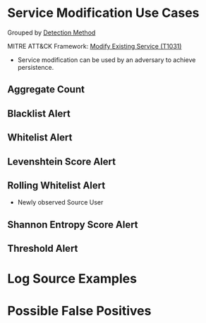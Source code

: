 # Service Modification Use Cases

Grouped by [Detection Method](/Detection-Methods.md)

MITRE ATT&CK Framework: [Modify Existing Service (T1031)](https://attack.mitre.org/techniques/T1031)

- Service modification can be used by an adversary to achieve persistence.

## Aggregate Count


## Blacklist Alert


## Whitelist Alert


## Levenshtein Score Alert


## Rolling Whitelist Alert
- Newly observed Source User

## Shannon Entropy Score Alert


## Threshold Alert


# Log Source Examples


# Possible False Positives
